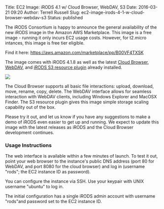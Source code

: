 Title: EC2 Image: iRODS 4.1 w/ Cloud Browser, WebDAV, S3
Date: 2016-03-21 09:20
Author: Terrell Russell
Slug: ec2-image-irods-4-1-w-cloud-browser-webdav-s3
Status: published

The iRODS Consortium is happy to announce the general availability of
the new iRODS image in the Amazon AWS Marketplace. This image is a free
image - running it only incurs EC2 usage costs. However, for t2.micro
intances, this image is free tier eligible.

Find it here: <https://aws.amazon.com/marketplace/pp/B00VF4TXSK>

The image comes with iRODS 4.1.8 as well as the latest [Cloud
Browser](https://github.com/DICE-UNC/irods-cloud-browser),
[WebDAV](https://github.com/DICE-UNC/irods-webdav), and [iRODS S3
resource plugin](https://github.com/irods/irods_resource_plugin_s3)
already installed.

<div class="full_image"><img src="{filename}/uploads/2016/03/EC2-iRODS_4.1_CloudBrowser.png" /></div>

The Cloud Browser supports all basic file interactions: upload,
download, move, rename, copy, delete. The WebDAV interface allows for
seamless interaction with WebDAV clients, including Windows Explorer and
MacOSX Finder. The S3 resource plugin gives this image simple storage
scaling capability out of the box.

Please try it out, and let us know if you have any suggestions to make a
demo of iRODS even easier to get up and running. We expect to update
this image with the latest releases as iRODS and the Cloud Browser
development continues.

### Usage Instructions

The web interface is available within a few minutes of launch. To test
it out, point your web browser to the instance's public DNS address
(port 80 for WebDAV, and port 8080 for the cloud browser) and log in
(username "rods"; the EC2 instance ID as password).

You can configure the instance via SSH. Use your keypair with UNIX
username "ubuntu" to log in.

The initial configuration has a single iRODS admin account with username
"rods"and password set to the EC2 instance ID.
